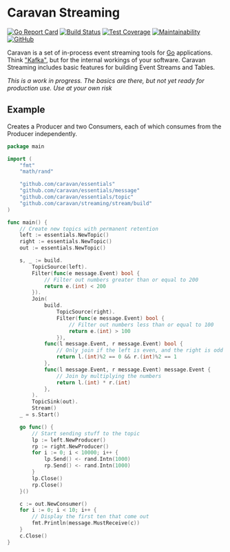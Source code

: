 # Caravan Streaming

[![Go Report Card](https://goreportcard.com/badge/github.com/caravan/streaming)](https://goreportcard.com/report/github.com/caravan/streaming) [![Build Status](https://app.travis-ci.com/caravan/streaming.svg?branch=main)](https://app.travis-ci.com/caravan/streaming) [![Test Coverage](https://api.codeclimate.com/v1/badges/765ab190b974830efb4d/test_coverage)](https://codeclimate.com/github/caravan/streaming/test_coverage) [![Maintainability](https://api.codeclimate.com/v1/badges/765ab190b974830efb4d/maintainability)](https://codeclimate.com/github/caravan/streaming/maintainability) [![GitHub](https://img.shields.io/github/license/caravan/streaming)](https://github.com/caravan/streaming/blob/main/LICENSE.md)

Caravan is a set of in-process event streaming tools for [Go](https://golang.org/) applications. Think ["Kafka"](https://kafka.apache.org), but for the internal workings of your software. Caravan Streaming includes basic features for building Event Streams and Tables.

_This is a work in progress. The basics are there, but not yet ready for production use. Use at your own risk_

## Example

Creates a Producer and two Consumers, each of which consumes from the Producer independently.

```go
package main

import (
    "fmt"
    "math/rand"

    "github.com/caravan/essentials"
	"github.com/caravan/essentials/message"
    "github.com/caravan/essentials/topic"
    "github.com/caravan/streaming/stream/build"
)

func main() {
    // Create new topics with permanent retention
    left := essentials.NewTopic()
    right := essentials.NewTopic()
    out := essentials.NewTopic()

    s, _ := build.
        TopicSource(left).
        Filter(func(e message.Event) bool {
            // Filter out numbers greater than or equal to 200
            return e.(int) < 200
        }).
        Join(
            build.
                TopicSource(right).
                Filter(func(e message.Event) bool {
                    // Filter out numbers less than or equal to 100
                    return e.(int) > 100
                }),
            func(l message.Event, r message.Event) bool {
                // Only join if the left is even, and the right is odd
                return l.(int)%2 == 0 && r.(int)%2 == 1
            },
            func(l message.Event, r message.Event) message.Event {
                // Join by multiplying the numbers
                return l.(int) * r.(int)
            },
        ).
        TopicSink(out).
        Stream()
    _ = s.Start()

    go func() {
        // Start sending stuff to the topic
        lp := left.NewProducer()
        rp := right.NewProducer()
        for i := 0; i < 10000; i++ {
            lp.Send() <- rand.Intn(1000)
            rp.Send() <- rand.Intn(1000)
        }
        lp.Close()
        rp.Close()
    }()

    c := out.NewConsumer()
    for i := 0; i < 10; i++ {
        // Display the first ten that come out
        fmt.Println(message.MustReceive(c))
    }
    c.Close()
}
```
